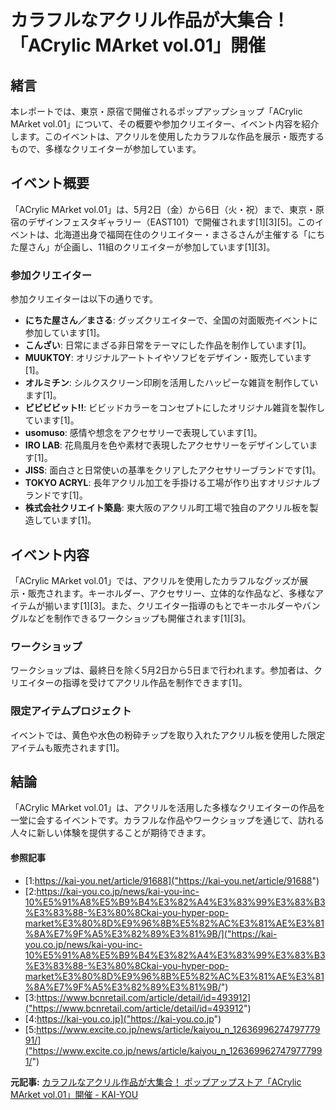 # カラフルなアクリル作品が大集合！「ACrylic MArket vol.01」開催

## 緒言

本レポートでは、東京・原宿で開催されるポップアップショップ「ACrylic MArket vol.01」について、その概要や参加クリエイター、イベント内容を紹介します。このイベントは、アクリルを使用したカラフルな作品を展示・販売するもので、多様なクリエイターが参加しています。

## イベント概要

「ACrylic MArket vol.01」は、5月2日（金）から6日（火・祝）まで、東京・原宿のデザインフェスタギャラリー（EAST101）で開催されます[1][3][5]。このイベントは、北海道出身で福岡在住のクリエイター・まさるさんが主催する「にちた屋さん」が企画し、11組のクリエイターが参加しています[1][3]。

### 参加クリエイター

参加クリエイターは以下の通りです。

- **にちた屋さん／まさる**: グッズクリエイターで、全国の対面販売イベントに参加しています[1]。
- **こんざい**: 日常にまざる非日常をテーマにした作品を制作しています[1]。
- **MUUKTOY**: オリジナルアートトイやソフビをデザイン・販売しています[1]。
- **オルミチン**: シルクスクリーン印刷を活用したハッピーな雑貨を制作しています[1]。
- **ビビビビット‼︎**: ビビッドカラーをコンセプトにしたオリジナル雑貨を製作しています[1]。
- **usomuso**: 感情や想念をアクセサリーで表現しています[1]。
- **IRO LAB**: 花鳥風月を色や素材で表現したアクセサリーをデザインしています[1]。
- **JISS**: 面白さと日常使いの基準をクリアしたアクセサリーブランドです[1]。
- **TOKYO ACRYL**: 長年アクリル加工を手掛ける工場が作り出すオリジナルブランドです[1]。
- **株式会社クリエイト築島**: 東大阪のアクリル町工場で独自のアクリル板を製造しています[1]。

## イベント内容

「ACrylic MArket vol.01」では、アクリルを使用したカラフルなグッズが展示・販売されます。キーホルダー、アクセサリー、立体的な作品など、多様なアイテムが揃います[1][3]。また、クリエイター指導のもとでキーホルダーやバングルなどを制作できるワークショップも開催されます[1][3]。

### ワークショップ

ワークショップは、最終日を除く5月2日から5日まで行われます。参加者は、クリエイターの指導を受けてアクリル作品を制作できます[1]。

### 限定アイテムプロジェクト

イベントでは、黄色や水色の粉砕チップを取り入れたアクリル板を使用した限定アイテムも販売されます[1]。

## 結論

「ACrylic MArket vol.01」は、アクリルを活用した多様なクリエイターの作品を一堂に会するイベントです。カラフルな作品やワークショップを通じて、訪れる人々に新しい体験を提供することが期待できます。

#### 参照記事
- [1:https://kai-you.net/article/91688]("https://kai-you.net/article/91688")
- [2:https://kai-you.co.jp/news/kai-you-inc-10%E5%91%A8%E5%B9%B4%E3%82%A4%E3%83%99%E3%83%B3%E3%83%88-%E3%80%8Ckai-you-hyper-pop-market%E3%80%8D%E9%96%8B%E5%82%AC%E3%81%AE%E3%81%8A%E7%9F%A5%E3%82%89%E3%81%9B/]("https://kai-you.co.jp/news/kai-you-inc-10%E5%91%A8%E5%B9%B4%E3%82%A4%E3%83%99%E3%83%B3%E3%83%88-%E3%80%8Ckai-you-hyper-pop-market%E3%80%8D%E9%96%8B%E5%82%AC%E3%81%AE%E3%81%8A%E7%9F%A5%E3%82%89%E3%81%9B/")
- [3:https://www.bcnretail.com/article/detail/id=493912]("https://www.bcnretail.com/article/detail/id=493912")
- [4:https://kai-you.co.jp]("https://kai-you.co.jp")
- [5:https://www.excite.co.jp/news/article/kaiyou_n_1263699627479777991/]("https://www.excite.co.jp/news/article/kaiyou_n_1263699627479777991/")


**元記事:** [
 カラフルなアクリル作品が大集合！ ポップアップストア「ACrylic MArket vol.01」開催 - KAI-YOU ](https://kai-you.net/article/91688)
